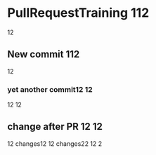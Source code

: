 # PullRequestTraining 112
12
## New commit 112
12
### yet another commit12  12
12
12
## change after PR 12 12
12
changes12
12
changes22
12
2
